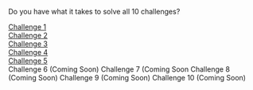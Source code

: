 Do you have what it takes to solve all 10 challenges?

[Challenge 1](challenge1/challenge1.md)<br>
[Challenge 2](challenge2/challenge2.md)<br>
[Challenge 3](challenge3/challenge3.md)<br>
[Challenge 4](challenge4/challenge4.md)<br>
[Challenge 5](challenge5/challenge5.md)<br>
Challenge 6 (Coming Soon)
Challenge 7 (Coming Soon
Challenge 8 (Coming Soon)
Challenge 9 (Coming Soon)
Challenge 10 (Coming Soon)

